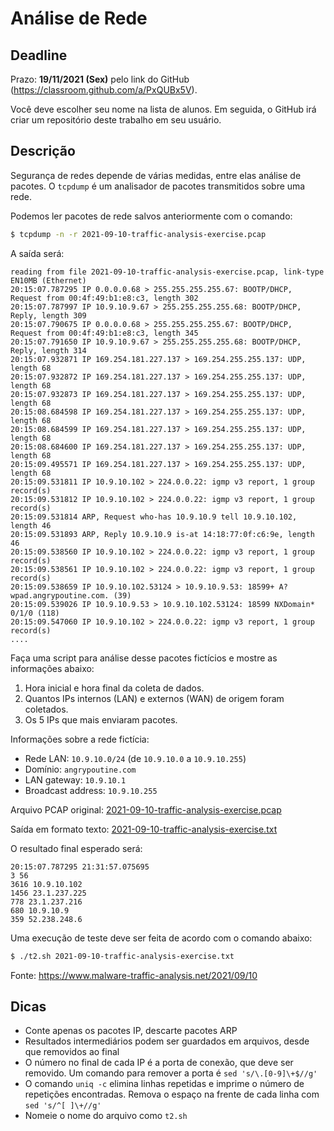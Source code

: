 # Análise de Rede

## Deadline

Prazo: **19/11/2021 (Sex)** pelo link do GitHub (https://classroom.github.com/a/PxQUBx5V).

Você deve escolher seu nome na lista de alunos. Em seguida, o GitHub irá criar um repositório deste trabalho em seu usuário.

## Descrição

Segurança de redes depende de várias medidas, entre elas análise de
pacotes.  O `tcpdump` é um analisador de pacotes transmitidos sobre uma
rede.

Podemos ler pacotes de rede salvos anteriormente com o comando:
```sh
$ tcpdump -n -r 2021-09-10-traffic-analysis-exercise.pcap
```

A saída será:
```
reading from file 2021-09-10-traffic-analysis-exercise.pcap, link-type EN10MB (Ethernet)
20:15:07.787295 IP 0.0.0.0.68 > 255.255.255.255.67: BOOTP/DHCP, Request from 00:4f:49:b1:e8:c3, length 302
20:15:07.787997 IP 10.9.10.9.67 > 255.255.255.255.68: BOOTP/DHCP, Reply, length 309
20:15:07.790675 IP 0.0.0.0.68 > 255.255.255.255.67: BOOTP/DHCP, Request from 00:4f:49:b1:e8:c3, length 345
20:15:07.791650 IP 10.9.10.9.67 > 255.255.255.255.68: BOOTP/DHCP, Reply, length 314
20:15:07.932871 IP 169.254.181.227.137 > 169.254.255.255.137: UDP, length 68
20:15:07.932872 IP 169.254.181.227.137 > 169.254.255.255.137: UDP, length 68
20:15:07.932873 IP 169.254.181.227.137 > 169.254.255.255.137: UDP, length 68
20:15:08.684598 IP 169.254.181.227.137 > 169.254.255.255.137: UDP, length 68
20:15:08.684599 IP 169.254.181.227.137 > 169.254.255.255.137: UDP, length 68
20:15:08.684600 IP 169.254.181.227.137 > 169.254.255.255.137: UDP, length 68
20:15:09.495571 IP 169.254.181.227.137 > 169.254.255.255.137: UDP, length 68
20:15:09.531811 IP 10.9.10.102 > 224.0.0.22: igmp v3 report, 1 group record(s)
20:15:09.531812 IP 10.9.10.102 > 224.0.0.22: igmp v3 report, 1 group record(s)
20:15:09.531814 ARP, Request who-has 10.9.10.9 tell 10.9.10.102, length 46
20:15:09.531893 ARP, Reply 10.9.10.9 is-at 14:18:77:0f:c6:9e, length 46
20:15:09.538560 IP 10.9.10.102 > 224.0.0.22: igmp v3 report, 1 group record(s)
20:15:09.538561 IP 10.9.10.102 > 224.0.0.22: igmp v3 report, 1 group record(s)
20:15:09.538659 IP 10.9.10.102.53124 > 10.9.10.9.53: 18599+ A? wpad.angrypoutine.com. (39)
20:15:09.539026 IP 10.9.10.9.53 > 10.9.10.102.53124: 18599 NXDomain* 0/1/0 (118)
20:15:09.547060 IP 10.9.10.102 > 224.0.0.22: igmp v3 report, 1 group record(s)
....
```


Faça uma script para análise desse pacotes fictícios e mostre as
informações abaixo:
1. Hora inicial e hora final da coleta de dados.
2. Quantos IPs internos (LAN) e externos (WAN) de origem foram coletados.
3. Os 5 IPs que mais enviaram pacotes.

Informações sobre a rede fictícia:
- Rede LAN: `10.9.10.0/24` (de `10.9.10.0` a `10.9.10.255`)
- Domínio: `angrypoutine.com`
- LAN gateway: `10.9.10.1`
- Broadcast address: `10.9.10.255`


Arquivo PCAP original: [2021-09-10-traffic-analysis-exercise.pcap](./2021-09-10-traffic-analysis-exercise.pcap.gz)

Saída em formato texto: [2021-09-10-traffic-analysis-exercise.txt](./2021-09-10-traffic-analysis-exercise.txt)


O resultado final esperado será:
```
20:15:07.787295 21:31:57.075695
3 56
3616 10.9.10.102
1456 23.1.237.225
778 23.1.237.216
680 10.9.10.9
359 52.238.248.6
```

Uma execução de teste deve ser feita de acordo com o comando abaixo:
```sh
$ ./t2.sh 2021-09-10-traffic-analysis-exercise.txt
```

Fonte: https://www.malware-traffic-analysis.net/2021/09/10

## Dicas

- Conte apenas os pacotes IP, descarte pacotes ARP
- Resultados intermediários podem ser guardados em arquivos, desde que removidos ao final
- O número no final de cada IP é a porta de conexão, que deve ser removido. Um comando para remover a porta é `sed 's/\.[0-9]\+$//g'`
- O comando `uniq -c` elimina linhas repetidas e imprime o número de repetições encontradas. Remova o espaço na frente de cada linha com `sed 's/^[ ]\+//g'`
- Nomeie o nome do arquivo como `t2.sh`

